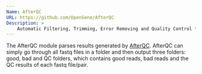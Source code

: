 ```yaml
---
Name: AfterQC
URL: https://github.com/OpenGene/AfterQC
Description: >
    Automatic Filtering, Trimming, Error Removing and Quality Control for fastq data.
---
```


The AfterQC module parses results generated by
[AfterQC](https://github.com/OpenGene/AfterQC). AfterQC can simply go through all fastq files in a folder and then output three folders: good, bad and QC folders, which contains good reads, bad reads and the QC results of each fastq file/pair.

